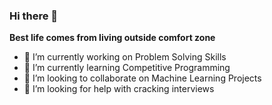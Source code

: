 ### Hi there 👋
**Best life comes from living outside comfort zone**
<!-- ![WhatsApp Image 2021-08-31 at 12 11 14](https://user-images.githubusercontent.com/70308797/131455194-e7f551fe-005e-42a7-b307-107d850283ff.jpeg) -->

- 🔭 I’m currently working on Problem Solving Skills
- 🌱 I’m currently learning Competitive Programming 
- 👯 I’m looking to collaborate on Machine Learning Projects
- 🤔 I’m looking for help with cracking interviews
<!--
**ads-22/ads-22** is a ✨ _special_ ✨ repository because its `README.md` (this file) appears on your GitHub profile.

Here are some ideas to get you started:

- 🔭 I’m currently working on ...
- 🌱 I’m currently learning ...
- 👯 I’m looking to collaborate on ...
- 🤔 I’m looking for help with ...
- 💬 Ask me about ...
- 📫 How to reach me: ...
- 😄 Pronouns: ...
- ⚡ Fun fact: ...
-->
